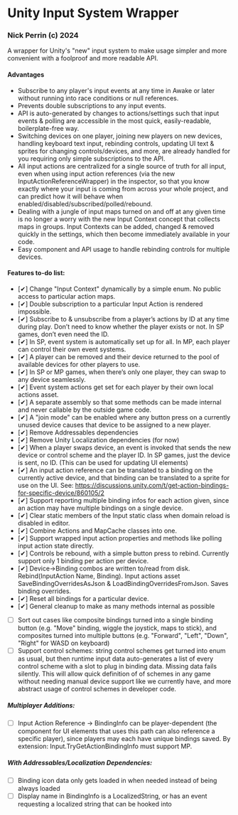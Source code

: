 # Unity Input System Wrapper
### Nick Perrin (c) 2024

A wrapper for Unity's "new" input system to make usage simpler and more convenient with a foolproof and more readable API.

#### Advantages
- Subscribe to any player's input events at any time in Awake or later without running into race conditions or null references.
- Prevents double subscriptions to any input events.
- API is auto-generated by changes to actions/settings such that input events & polling are accessible in the most quick, easily-readable, boilerplate-free way.
- Switching devices on one player, joining new players on new devices, handling keyboard text input, rebinding controls, updating UI text & sprites for changing controls/devices, and more, are already handled for you requiring only simple subscriptions to the API.
- All input actions are centralized for a single source of truth for all input, even when using input action references (via the new InputActionReferenceWrapper) in the inspector, so that you know exactly where your input is coming from across your whole project, and can predict how it will behave when enabled/disabled/subscribed/polled/rebound.
- Dealing with a jungle of input maps turned on and off at any given time is no longer a worry with the new Input Context concept that collects maps in groups. Input Contexts can be added, changed & removed quickly in the settings, which then become immediately available in your code. 
- Easy component and API usage to handle rebinding controls for multiple devices.

#### Features to-do list:
- [✔] Change "Input Context" dynamically by a simple enum. No public access to particular action maps.
- [✔] Double subscription to a particular Input Action is rendered impossible.
- [✔] Subscribe to & unsubscribe from a player’s actions by ID at any time during play. Don’t need to know whether the player exists or not. In SP games, don’t even need the ID.
- [✔] In SP, event system is automatically set up for all. In MP, each player can control their own event systems.
- [✔] A player can be removed and their device returned to the pool of available devices for other players to use.
- [✔] In SP or MP games, when there’s only one player, they can swap to any device seamlessly.
- [✔] Event system actions get set for each player by their own local actions asset.
- [✔] A separate assembly so that some methods can be made internal and never callable by the outside game code.
- [✔] A "join mode" can be enabled where any button press on a currently unused device causes that device to be assigned to a new player.
- [✔] Remove Addressables dependencies
- [✔] Remove Unity Localization dependencies (for now)
- [✔] When a player swaps device, an event is invoked that sends the new device or control scheme and the player ID. In SP games, just the device is sent, no ID. (This can be used for updating UI elements)
- [✔] An input action reference can be translated to a binding on the currently active device, and that binding can be translated to a sprite for use on the UI. See: https://discussions.unity.com/t/get-action-bindings-for-specific-device/860105/2
- [✔] Support reporting multiple binding infos for each action given, since an action may have multiple bindings on a single device.
- [✔] Clear static members of the Input static class when domain reload is disabled in editor.
- [✔] Combine Actions and MapCache classes into one.
- [✔] Support wrapped input action properties and methods like polling input action state directly.
- [✔] Controls be rebound, with a simple button press to rebind. Currently support only 1 binding per action per device.
- [✔] Device->Binding combos are written to/read from disk. Rebind(InputAction Name, Binding). Input actions asset SaveBindingOverridesAsJson & LoadBindingOverridesFromJson. Saves binding overrides.
- [✔] Reset all bindings for a particular device.
- [✔] General cleanup to make as many methods internal as possible
- [ ] Sort out cases like composite bindings turned into a single binding button (e.g. "Move" binding, wiggle the joystick, maps to stick), and composites turned into multiple buttons (e.g. "Forward", "Left", "Down", "Right" for WASD on keyboard)
- [ ] Support control schemes: string control schemes get turned into enum as usual, but then runtime input data auto-generates a list of every control scheme with a slot to plug in binding data. Missing data fails silently. This will allow quick definition of of schemes in any game without needing manual device support like we currently have, and more abstract usage of control schemes in developer code.

##### Multiplayer Additions:
- [ ] Input Action Reference -> BindingInfo can be player-dependent (the component for UI elements that uses this path can also reference a specific player), since players may each have unique bindings saved. By extension: Input.TryGetActionBindingInfo must support MP.

##### With Addressables/Localization Dependencies:
- [ ] Binding icon data only gets loaded in when needed instead of being always loaded
- [ ] Display name in BindingInfo is a LocalizedString, or has an event requesting a localized string that can be hooked into
